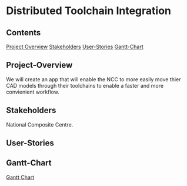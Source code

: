 # Distributed Toolchain Integration

## Contents
[Project Overview](#Project-Overview)
[Stakeholders](#Stakeholders)
[User-Stories](#User-Stories)
[Gantt-Chart](#Gantt-Chart)

## Project-Overview
We will create an app that will enable the NCC to more easily move thier CAD models through their toolchains to enable a faster and more convienient workflow. 

## Stakeholders
National Composite Centre.

## User-Stories

## Gantt-Chart
[Gantt Chart](#https://github.com/orgs/spe-uob/projects/119/views/2)

